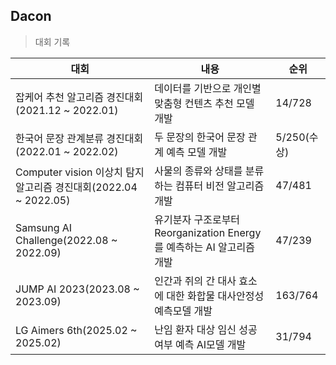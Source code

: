 ## Dacon

> 대회 기록

|대회|내용|순위|
|----|----|----|
|잡케어 추천 알고리즘 경진대회(2021.12 ~ 2022.01)|데이터를 기반으로 개인별 맞춤형 컨텐츠 추천 모델 개발|14/728|
|한국어 문장 관계분류 경진대회(2022.01 ~ 2022.02)|두 문장의 한국어 문장 관계 예측 모델 개발|5/250(수상)|
|Computer vision 이상치 탐지 알고리즘 경진대회(2022.04 ~ 2022.05)|사물의 종류와 상태를 분류하는 컴퓨터 비전 알고리즘 개발|47/481|
|Samsung AI Challenge(2022.08 ~ 2022.09)|유기분자 구조로부터 Reorganization Energy를 예측하는 AI 알고리즘 개발|47/239|
|JUMP AI 2023(2023.08 ~ 2023.09)|인간과 쥐의 간 대사 효소에 대한 화합물 대사안정성 예측모델 개발|163/764|
|LG Aimers 6th(2025.02 ~ 2025.02)|난임 환자 대상 임신 성공 여부 예측 AI모델 개발|31/794|


